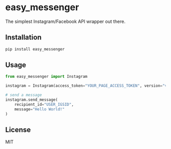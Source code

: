 # easy_messenger
The simplest Instagram/Facebook API wrapper out there.

## Installation
```bash
pip install easy_messenger
```

## Usage
```python
from easy_messenger import Instagram

instagram = Instagram(access_token="YOUR_PAGE_ACCESS_TOKEN", version="v17.0")

# send a message
instagram.send_message(
    recipient_id="USER_IGSID",
    message="Hello World!"
)
```

## License
MIT

